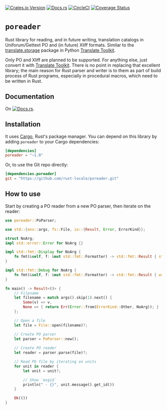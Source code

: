 [![Crates.io Version](https://img.shields.io/crates/v/poreader.svg)](https://crates.io/crates/poreader)
[![Docs.rs](https://docs.rs/poreader/badge.svg)](https://docs.rs/poreader/)
[![CircleCI](https://circleci.com/gh/corebreaker/poreader/tree/main.svg?style=svg)](https://circleci.com/gh/corebreaker/poreader/tree/main)
[![Coverage Status](https://coveralls.io/repos/github/corebreaker/poreader/badge.svg?branch=main)](https://coveralls.io/github/corebreaker/poreader?branch=main)

# `poreader`

Rust library for reading, and in future writing, translation catalogs in
Uniforum/Gettext PO and (in future) Xliff formats. Similar to the
[translate.storage] package in Python [Translate Toolkit].

Only PO and Xliff are planned to be supported. For anything else, just convert
it with [Translate Toolkit]. There is no point in replacing that excellent
library; the main reason for Rust parser and writer is to them as part of build
process of Rust programs, especially in procedural macros, which need to be
written in Rust.

## Documentation

On [![Docs.rs](https://docs.rs/poreader/badge.svg)](https://docs.rs/locale/).

## Installation

It uses [Cargo](http://crates.io), Rust's package manager. You can depend on this library by adding `poreader` to your Cargo dependencies:

```toml
[dependencies]
poreader = "~1.0"
```

Or, to use the Git repo directly:
```toml
[dependencies.poreader]
git = "https://github.com/rust-locale/poreader.git"
```

## How to use

Start by creating a PO reader from a new PO parser, then iterate on the reader:
```rust
use poreader::PoParser;

use std::{env::args, fs::File, io::{Result, Error, ErrorKind}};

struct NoArg;
impl std::error::Error for NoArg {}

impl std::fmt::Display for NoArg {
    fn fmt(&self, f: &mut std::fmt::Formatter) -> std::fmt::Result { std::fmt::Debug::fmt(self, f) }
}

impl std::fmt::Debug for NoArg {
    fn fmt(&self, f: &mut std::fmt::Formatter) -> std::fmt::Result { write!(f, "No file specified") }
}

fn main() -> Result<()> {
    // Filename
    let filename = match args().skip(1).next() {
        Some(v) => v,
        None => { return Err(Error::from(ErrorKind::Other, NoArg)); }
    };

    // Open a file
    let file = File::open(filename)?;

    // Create PO parser
    let parser = PoParser::new();
    
    // Create PO reader
    let reader = parser.parse(file)?;

    // Read PO file by iterating on units
    for unit in reader {
        let unit = unit?;

        // Show `msgid`
        println(" - {}", unit.message().get_id())
    }

    Ok(())
}
```


[translate.storage]: http://docs.translatehouse.org/projects/translate-toolkit/en/latest/api/storage.html
[Translate Toolkit]: http://docs.translatehouse.org/projects/translate-toolkit/
